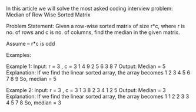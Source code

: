 In this article we will solve the most asked coding interview problem: Median of Row Wise Sorted Matrix

Problem Statement: Given a row-wise sorted matrix of size r*c, where r is no. of rows and c is no. of columns, find the median in the given matrix.

Assume – r*c is odd

Examples:

Example 1:
Input: 
r = 3 , c = 3
1 4 9 
2 5 6
3 8 7
Output: Median = 5
Explanation: If we find the linear sorted array, the array becomes 1 2 3 4 5 6 7 8 9
So, median = 5

Example 2:
Input: 
r = 3 , c = 3
1 3 8
2 3 4
1 2 5
Output: Median = 3
Explanation: If we find the linear sorted array, the array becomes 1 1 2 2 3 3 4 5 7 8
So, median = 3